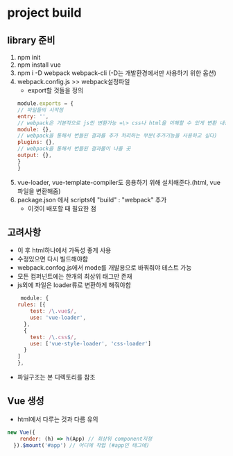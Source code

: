 # project build
## library 준비
1. npm init
2. npm install vue
3. npm i -D webpack webpack-cli (-D는 개발환경에서만 사용하기 위한 옵션)
4. webpack.config.js \>\> webpack설정파일
    - export할 것들을 정의
    ```javascript
    module.exports = {
    // 파일들의 시작점
    entry: '',
    // webpack은 기본적으로 js만 변환가능 =\> css나 html을 이해할 수 있게 변환 내용작성
    module: {},
    // webpack을 통해서 번들된 결과를 추가 처리하는 부분(추가기능을 사용하고 싶다)
    plugins: {},
    // webpack을 통해서 번들된 결과물이 나올 곳
    output: {},
    }
    }
    ```
5. vue-loader, vue-template-compiler도 응용하기 위해 설치해준다.(html, vue파일을 변환해줌)
6. package.json 에서 scripts에 "build" : "webpack" 추가
    - 이것이 배포할 때 필요한 점

## 고려사항
- 이 후 html하나에서 가독성 좋게 사용
- 수정있으면 다시 빌드해야함
- webpack.confog.js에서 mode를 개발용으로 바꿔줘야 테스트 가능
- 모든 컴퍼넌트에는 한개의 최상위 태그만 존재
- js외에 파일은 loader류로 변환하게 해줘야함
    ```javascript
     module: {
    rules: [{
        test: /\.vue$/,
        use: 'vue-loader',
      },
      {
        test: /\.css$/,
        use: ['vue-style-loader', 'css-loader']
      }
    ]
  },
  ```
- 파일구조는 본 디렉토리를 참조

## Vue 생성
- html에서 다루는 것과 다름 유의
```javascript
new Vue({
    render: (h) => h(App) // 최상위 component지정
  }).$mount('#app') // 어디에 작업 (#app인 태그에)
```